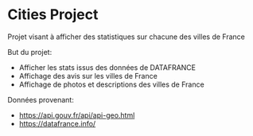 Cities Project
========================

Projet visant à afficher des statistiques sur chacune des villes de France


But du projet:

 * Afficher les stats issus des données de DATAFRANCE
 * Affichage des avis sur les villes de France
 * Affichage de photos et descriptions des villes de France


Données provenant:

 * https://api.gouv.fr/api/api-geo.html
 * https://datafrance.info/

